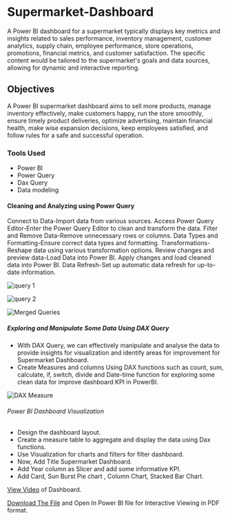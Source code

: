 # Supermarket-Dashboard

A Power BI dashboard for a supermarket typically displays key metrics and insights related to sales performance, inventory management, customer analytics, supply chain, employee performance, store operations, promotions, financial metrics, and customer satisfaction. The specific content would be tailored to the supermarket's goals and data sources, allowing for dynamic and interactive reporting.

## Objectives

A Power BI supermarket dashboard aims to sell more products, manage inventory effectively, make customers happy, run the store smoothly, ensure timely product deliveries, optimize advertising, maintain financial health, make wise expansion decisions, keep employees satisfied, and follow rules for a safe and successful operation.

### Tools Used

* Power BI
* Power Query
* Dax Query
* Data modeling

#### Cleaning and Analyzing using Power Query

Connect to Data-Import data from various sources.
Access Power Query Editor-Enter the Power Query Editor to clean and transform the data.
Filter and Remove Data-Remove unnecessary rows or columns.
Data Types and Formatting-Ensure correct data types and formatting.
Transformations-Reshape data using various transformation options.
Review changes and preview data-Load Data into Power BI.
Apply changes and load cleaned data into Power BI.
Data Refresh-Set up automatic data refresh for up-to-date information.

![query 1](https://github.com/TrushnaR/Supermarket-Dashboard/assets/155801135/fd5bf31c-30bf-43d4-ab46-347403ecda06)

![query 2](https://github.com/TrushnaR/Supermarket-Dashboard/assets/155801135/97aca2c0-ed47-4bec-8b6a-97c71748a9ec)

![Merged Queries](https://github.com/TrushnaR/Supermarket-Dashboard/assets/155801135/b9dc97e8-e819-44dd-bc77-495ced02319b)

##### Exploring and Manipulate Some Data Using DAX Query

* With DAX Query, we can effectively manipulate and analyse the data to provide insights for visualization and identify areas for improvement for Supermarket Dashboard.
* Create Measures and columns Using DAX functions such as count, sum, calculate, if, switch, divide and Date-time function for exploring some clean data for improve dashboard KPI in PowerBI.

![DAX Measure](https://github.com/TrushnaR/Supermarket-Dashboard/assets/155801135/c961883a-c898-44be-8c96-fb6680bf9f63)

###### Power BI Dashboard Visualization
* Design the dashboard layout.
* Create a measure table to aggregate and display the data using Dax functions.
* Use Visualization for charts and filters for filter dashboard.
* Now, Add Title Supermarket Dashboard.
* Add Year column as Slicer and add some informative KPI.
* Add Card, Sun Burst Pie chart , Column Chart, Stacked Bar Chart.


[View Video]() of Dashboard.

[Download The File]() and Open In Power BI file for Interactive Viewing in PDF format.

